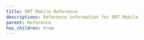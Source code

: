 ```yaml
---
title: ORT Mobile Reference
descriptions: Reference information for ORT Mobile
parent: Reference
has_children: true
---
```

